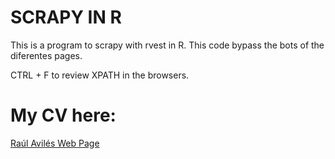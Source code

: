 # SCRAPY IN R
This is a program to scrapy with rvest in R.
This code bypass the bots of the diferentes pages.

CTRL + F to review XPATH in the browsers.

# My CV here:
 [Raúl Avilés Web Page](https://raulaviles.netlify.app/)
